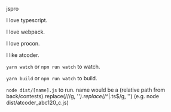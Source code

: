 jspro

I love typescript.

I love webpack.

I love procon.

I like atcoder.

`yarn watch` or `npm run watch` to watch.

`yarn build` or `npm run watch` to build.

`node dist/[name].js` to run. name would be a (relative path from back/contests).replace(/\//g, '_').replace(/^_|\.ts$/g, '')
(e.g. node dist/atcoder_abc120_c.js)
